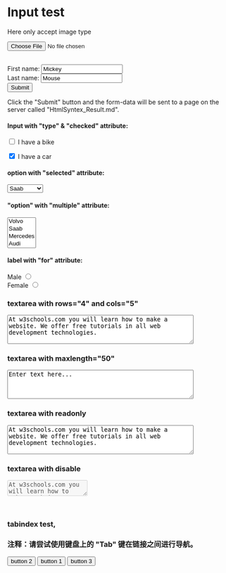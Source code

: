 
<html>

<h1>Input test</h1>


<form action="HtmlSyntex_Result.md"  accept-charset="UTF-8" enctype="text/plain" method="get" target="_blank">
<p>Here only accept image type</p>
  <input type="file" name="pic" accept="image/*"><br><br>
  
First name: <input type="text" name="FirstName" value="Mickey" ><br>
Last name: <input type="text" name="LastName" value="Mouse"><br>
<input type="submit" value="Submit"><br>

<p>Click the "Submit" button and the form-data will be sent to a page on the server called "HtmlSyntex_Result.md".</p>

<h4>Input with "type" & "checked" attribute:</h4>
<p><input type="checkbox" name="vehicle" value="Bike" /> I have a bike</p>
<p><input type="checkbox" name="vehicle" value="Car" checked="checked" /> I have a car</p>

<h4>option with "selected" attribute:</h4>
<select>
  <option>Volvo</option>
  <option selected="selected">Saab</option>
  <option>Mercedes</option>
  <option>Audi</option>
</select>

<h4>"option" with "multiple" attribute:</h4>
<select multiple="multiple" size="4" >
  <option value="volvo">Volvo</option>
  <option value="saab">Saab</option>
  <option value="mercedes">Mercedes</option>
  <option value="audi">Audi</option>
</select>

<h4>label with "for" attribute:</h4>
<label for="male">Male</label>
<input type="radio" name="sex" id="male" />
<br />
<label for="female">Female</label>
<input type="radio" name="sex" id="female" />

<h3>textarea with rows="4" and cols="5"</h3>
<textarea rows="4" cols="50">
At w3schools.com you will learn how to make a website. We offer free tutorials in all web development technologies.
</textarea>

<h3>textarea with maxlength="50"</h3>
<textarea rows="4" cols="50" maxlength="50">
Enter text here...</textarea>

<h3>textarea with readonly</h3>
<textarea rows="4" cols="50" readonly>
At w3schools.com you will learn how to make a website. We offer free tutorials in all web development technologies.
</textarea>

<h3>textarea with disable</h3>
<textarea disabled>
At w3schools.com you will learn how to make a website. We offer free tutorials in all web development technologies.
</textarea>


<br><h3>tabindex test, <h3>
<p><b>注释：</b>请尝试使用键盘上的 "Tab" 键在链接之间进行导航。</p>
<input type="button" value="button 2" tabindex="2"/>
<input type="button" value="button 1" tabindex="1"/>
<input type="button" value="button 3" tabindex="3"/>

</form>

</html>
  

  
